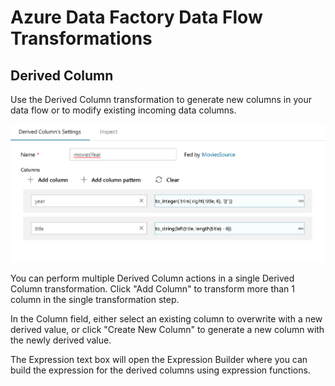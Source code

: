 # Azure Data Factory Data Flow Transformations

## Derived Column

Use the Derived Column transformation to generate new columns in your data flow or to modify existing incoming data columns.

![derive column](../images/dc1.png "Derived Column")

You can perform multiple Derived Column actions in a single Derived Column transformation. Click "Add Column" to transform more than 1 column in the single transformation step.

In the Column field, either select an existing column to overwrite with a new derived value, or click "Create New Column" to generate a new column with the newly derived value.

The Expression text box will open the Expression Builder where you can build the expression for the derived columns using expression functions.

